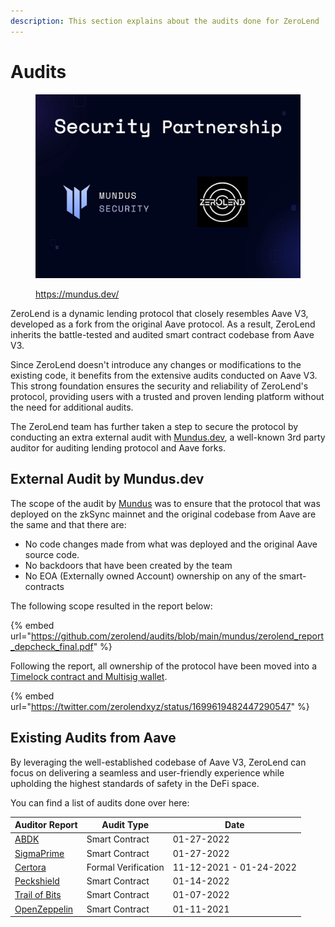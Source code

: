 ```yaml
---
description: This section explains about the audits done for ZeroLend
---
```


# Audits

<figure><img src="../.gitbook/assets/image (3) (1).png" alt=""><figcaption><p><a href="https://mundus.dev/">https://mundus.dev/</a></p></figcaption></figure>

ZeroLend is a dynamic lending protocol that closely resembles Aave V3, developed as a fork from the original Aave protocol. As a result, ZeroLend inherits the battle-tested and audited smart contract codebase from Aave V3.&#x20;

Since ZeroLend doesn't introduce any changes or modifications to the existing code, it benefits from the extensive audits conducted on Aave V3. This strong foundation ensures the security and reliability of ZeroLend's protocol, providing users with a trusted and proven lending platform without the need for additional audits.&#x20;

The ZeroLend team has further taken a step to secure the protocol by conducting an extra external audit with [Mundus.dev](https://mundus.dev/), a well-known 3rd party auditor for auditing lending protocol and Aave forks.

## External Audit by Mundus.dev

The scope of the audit by [Mundus](https://mundus.dev/) was to ensure that the protocol that was deployed on the zkSync mainnet and the original codebase from Aave are the same and that there are:

* No code changes made from what was deployed and the original Aave source code.
* No backdoors that have been created by the team
* No EOA (Externally owned Account) ownership on any of the smart-contracts

The following scope resulted in the report below:

{% embed url="https://github.com/zerolend/audits/blob/main/mundus/zerolend_report_depcheck_final.pdf" %}

Following the report, all ownership of the protocol have been moved into a [Timelock contract and Multisig wallet](timelocked-multisig-admin.md).

{% embed url="https://twitter.com/zerolendxyz/status/1699619482447290547" %}

## Existing Audits from Aave

By leveraging the well-established codebase of Aave V3, ZeroLend can focus on delivering a seamless and user-friendly experience while upholding the highest standards of safety in the DeFi space.

You can find a list of audits done over here:

| Auditor Report                                                                                                          | Audit Type          | Date                    |
| ----------------------------------------------------------------------------------------------------------------------- | ------------------- | ----------------------- |
| [ABDK](https://github.com/aave/aave-v3-core/blob/master/audits/27-01-2022\_ABDK\_AaveV3.pdf)                            | Smart Contract      | 01-27-2022              |
| [SigmaPrime](https://github.com/aave/aave-v3-core/blob/master/audits/27-01-2022\_SigmaPrime\_AaveV3.pdf)                | Smart Contract      | 01-27-2022              |
| [Certora](https://github.com/aave/aave-v3-core/blob/master/certora/Aave\_V3\_Formal\_Verification\_Report\_Jan2022.pdf) | Formal Verification | 11-12-2021 - 01-24-2022 |
| [Peckshield](https://github.com/aave/aave-v3-core/blob/master/audits/14-01-2022\_PeckShield\_AaveV3.pdf)                | Smart Contract      | 01-14-2022              |
| [Trail of Bits](https://github.com/aave/aave-v3-core/blob/master/audits/07-01-2022\_TrailOfBits\_AaveV3.pdf)            | Smart Contract      | 01-07-2022              |
| [OpenZeppelin](https://github.com/aave/aave-v3-core/blob/master/audits/01-11-2021\_OpenZeppelin\_AaveV3.pdf)            | Smart Contract      | 01-11-2021              |
